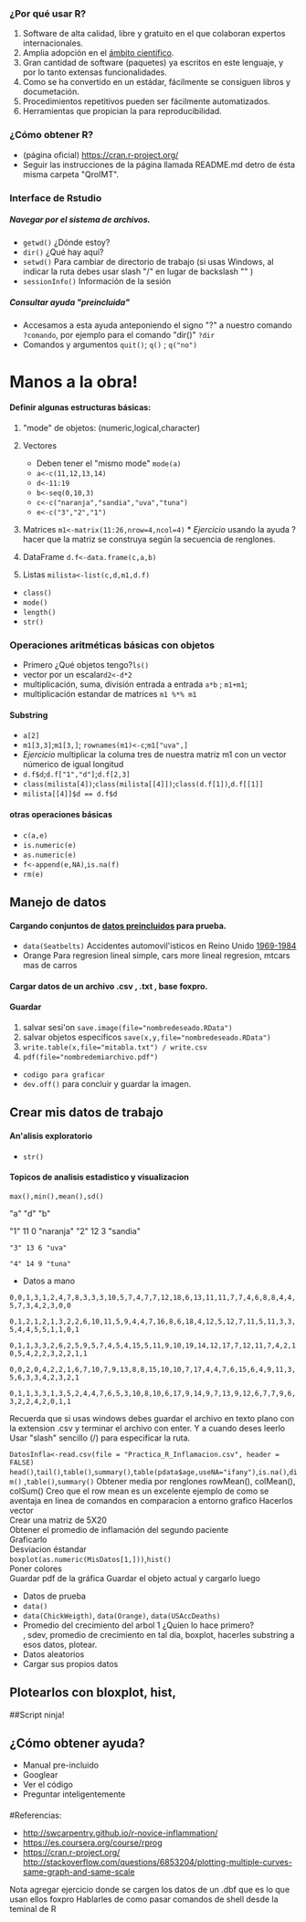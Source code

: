 ### ¿Por qué usar R?
1. Software de alta calidad, libre y gratuito en el que colaboran expertos internacionales.
2. Amplia adopción en el [ámbito científico](http://r4stats.com/articles/popularity/).
3. Gran cantidad de software (paquetes) ya escritos en este lenguaje, y por lo tanto extensas funcionalidades.
4. Como se ha convertido en un estádar, fácilmente se consiguen libros y documetación.
5. Procedimientos repetitivos pueden ser fácilmente automatizados.
6. Herramientas que propician la para reproducibilidad. 

### ¿Cómo obtener R? 
* (página oficial) https://cran.r-project.org/
* Seguir las instrucciones de la página llamada README.md detro de ésta misma carpeta "QroIMT".

### Interface de Rstudio
##### Navegar por el sistema de archivos.

 * `getwd()` ¿Dónde estoy?
 * `dir()` ¿Qué hay aqui?
 * `setwd()` Para cambiar de directorio de trabajo (si usas Windows, al indicar la ruta debes usar slash "/" en lugar de backslash "\" )
 * `sessionInfo()` Información de la sesión
 

##### Consultar ayuda "preincluida"
* Accesamos a esta ayuda anteponiendo el signo "?" a nuestro comando `?comando`, por ejemplo para el comando "dir()"
  `?dir `
* Comandos y argumentos `quit()`; `q()` ; `q("no")`  


# Manos  a la obra!


#### Definir algunas estructuras básicas:
  1. "mode" de objetos: (numeric,logical,character)
  2. Vectores 
     * Deben tener el "mismo mode" `mode(a)`
     * `a<-c(11,12,13,14)` 
     * `d<-11:19`
     * `b<-seq(0,10,3)`
     * `c<-c("naranja","sandia","uva","tuna")`
     * `e<-c("3","2","1")`
    
  3. Matrices `m1<-matrix(11:26,nrow=4,ncol=4)`
    * *Ejercicio* usando la ayuda ? hacer que la matriz se construya según la secuencia de renglones.
  4. DataFrame `d.f<-data.frame(c,a,b)`
    
  5. Listas `milista<-list(c,d,m1,d.f)`
* `class()`
* `mode()`
* `length()`
* `str()`

### Operaciones aritméticas básicas con objetos
* Primero ¿Qué objetos tengo?`ls()`
* vector por un escalar`d2<-d*2`
* multiplicación, suma, división entrada a entrada `a*b` ; `m1+m1`;
* multiplicación estandar de matrices  `m1 %*% m1`
 

#### Substring
* `a[2]`
* `m1[3,3]`;`m1[3,]`; `rownames(m1)<-c`;`m1["uva",]`
* *Ejercicio* multiplicar la columa tres de nuestra matriz m1 con un vector númerico de igual longitud
* `d.f$d`;`d.f["1","d"]`;`d.f[2,3]`
* `class(milista[4])`;`class(milista[[4]])`;`class(d.f[1])`,`d.f[[1]]` 
* `milista[[4]]$d == d.f$d` 

#### otras operaciones básicas
* `c(a,e)`
* `is.numeric(e)`  
* `as.numeric(e)` 
* `f<-append(e,NA)`,`is.na(f)`
* `rm(e)`


## Manejo de datos

#### Cargando conjuntos de [datos preincluidos](https://stat.ethz.ch/R-manual/R-devel/library/datasets/html/00Index.html) para prueba.
* `data(Seatbelts)` Accidentes automovil'isticos en Reino Unido [1969-1984](https://stat.ethz.ch/R-manual/R-devel/library/datasets/html/UKDriverDeaths.html)
* Orange  Para regresion lineal simple, cars more lineal regresion,  mtcars mas de carros

#### Cargar datos de un archivo .csv , .txt  , base foxpro.

####  Guardar
1. salvar sesi'on `save.image(file="nombredeseado.RData")`
2. salvar objetos especificos `save(x,y,file="nombredeseado.RData")`
3. `write.table(x,file="mitabla.txt") / write.csv`
4. `pdf(file="nombredemiarchivo.pdf")`
* `codigo para graficar`
* `dev.off()` para concluir y guardar la imagen.
 

## Crear mis datos de trabajo


#### An'alisis exploratorio
* `str()`

#### Topicos de analisis estadistico y visualizacion


`max(),min(),mean(),sd()`  

"a" "d" "b"


"1" 11 0 "naranja"
"2" 12 3 "sandia"

`"3" 13 6 "uva"`

`"4" 14 9 "tuna"`


* Datos a mano


`0,0,1,3,1,2,4,7,8,3,3,3,10,5,7,4,7,7,12,18,6,13,11,11,7,7,4,6,8,8,4,4,5,7,3,4,2,3,0,0`

`0,1,2,1,2,1,3,2,2,6,10,11,5,9,4,4,7,16,8,6,18,4,12,5,12,7,11,5,11,3,3,5,4,4,5,5,1,1,0,1`

`0,1,1,3,3,2,6,2,5,9,5,7,4,5,4,15,5,11,9,10,19,14,12,17,7,12,11,7,4,2,10,5,4,2,2,3,2,2,1,1`

`0,0,2,0,4,2,2,1,6,7,10,7,9,13,8,8,15,10,10,7,17,4,4,7,6,15,6,4,9,11,3,5,6,3,3,4,2,3,2,1`

`0,1,1,3,3,1,3,5,2,4,4,7,6,5,3,10,8,10,6,17,9,14,9,7,13,9,12,6,7,7,9,6,3,2,2,4,2,0,1,1`  

Recuerda que si usas windows debes guardar el archivo en texto plano con la extension .csv y terminar el archivo con enter.
Y a cuando deses leerlo Usar "slash" sencillo (/) para especificar la ruta.

`DatosInfla<-read.csv(file = "Practica_R_Inflamacion.csv", header = FALSE)`
`head()`,`tail()`,`table()`,`summary()`,`table(pdata$age,useNA="ifany")`,`is.na()`,`dim()` ,`table()`,`summary()`
Obtener media por renglones rowMean(), colMean(), colSum()
Creo que el row mean es un excelente ejemplo de como se aventaja en linea de comandos en comparacion a entorno grafico
Hacerlos vector  
Crear una matriz de 5X20  
Obtener el promedio de inflamación del segundo paciente  
Graficarlo  
Desviacion éstandar  
`boxplot(as.numeric(MisDatos[1,]))`,`hist()`  
Poner colores  
Guardar pdf de la gráfica
Guardar el objeto actual y cargarlo luego
* Datos de prueba  
* `data()`
* `data(ChickWeigth)`, `data(Orange)`, `data(USAccDeaths)`
* Promedio del crecimiento del arbol 1 ¿Quien lo hace primero? <br>, sdev, promedio de crecimiento en tal dia, boxplot, hacerles substring a esos datos, plotear.
* Datos aleatorios
* Cargar sus propios datos
## Plotearlos con bloxplot, hist, 


##Script ninja!

## ¿Cómo obtener ayuda?
* Manual pre-incluido
* Googlear
* Ver el código
* Preguntar inteligentemente

####
#Referencias:
* http://swcarpentry.github.io/r-novice-inflammation/
* https://es.coursera.org/course/rprog
* https://cran.r-project.org/
http://stackoverflow.com/questions/6853204/plotting-multiple-curves-same-graph-and-same-scale


Nota agregar ejercicio donde se cargen los datos de un .dbf que es lo que usan ellos foxpro
Hablarles de como pasar comandos de shell desde la teminal de R
